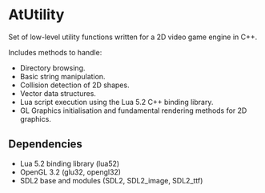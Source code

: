 # AtUtility
Set of low-level utility functions written for a 2D video game engine in C++.

Includes methods to handle:
- Directory browsing.
- Basic string manipulation.
- Collision detection of 2D shapes.
- Vector data structures.
- Lua script execution using the Lua 5.2 C++ binding library.
- GL Graphics initialisation and fundamental rendering methods for 2D graphics.

## Dependencies
- Lua 5.2 binding library (lua52)
- OpenGL 3.2 (glu32, opengl32)
- SDL2 base and modules (SDL2, SDL2_image, SDL2_ttf)
